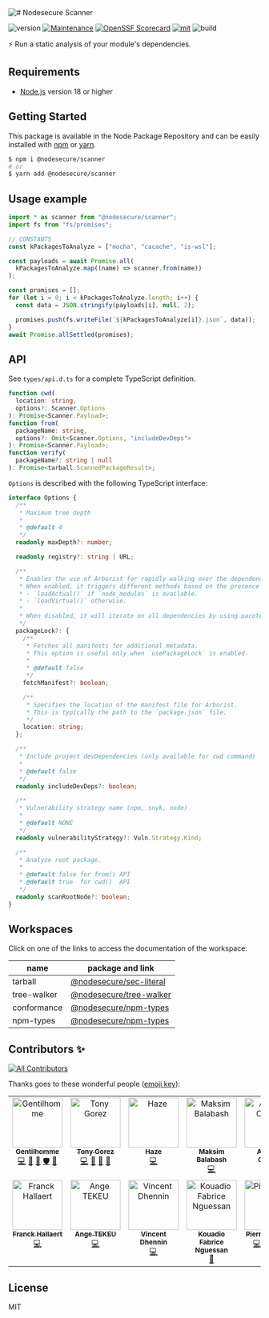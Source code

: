 <img align="center" alt="# Nodesecure Scanner" src="https://user-images.githubusercontent.com/4438263/226018084-113c49e6-6c69-4baa-8f84-87e6d695be6d.jpg">

![version](https://img.shields.io/badge/dynamic/json.svg?style=for-the-badge&url=https://raw.githubusercontent.com/NodeSecure/scanner/master/package.json&query=$.version&label=Version)
[![Maintenance](https://img.shields.io/badge/Maintained%3F-yes-green.svg?style=for-the-badge)](https://github.com/NodeSecure/scanner/graphs/commit-activity)
[![OpenSSF
Scorecard](https://api.securityscorecards.dev/projects/github.com/NodeSecure/scanner/badge?style=for-the-badge)](https://api.securityscorecards.dev/projects/github.com/NodeSecure/scanner)
[![mit](https://img.shields.io/github/license/NodeSecure/scanner.svg?style=for-the-badge)](https://github.com/NodeSecure/scanner/blob/master/LICENSE)
![build](https://img.shields.io/github/actions/workflow/status/NodeSecure/scanner/node.js.yml?style=for-the-badge)

⚡️ Run a static analysis of your module's dependencies.

## Requirements

- [Node.js](https://nodejs.org/en/) version 18 or higher

## Getting Started

This package is available in the Node Package Repository and can be easily installed with [npm](https://docs.npmjs.com/getting-started/what-is-npm) or [yarn](https://yarnpkg.com).

```bash
$ npm i @nodesecure/scanner
# or
$ yarn add @nodesecure/scanner
```

## Usage example

```js
import * as scanner from "@nodesecure/scanner";
import fs from "fs/promises";

// CONSTANTS
const kPackagesToAnalyze = ["mocha", "cacache", "is-wsl"];

const payloads = await Promise.all(
  kPackagesToAnalyze.map((name) => scanner.from(name))
);

const promises = [];
for (let i = 0; i < kPackagesToAnalyze.length; i++) {
  const data = JSON.stringify(payloads[i], null, 2);

  promises.push(fs.writeFile(`${kPackagesToAnalyze[i]}.json`, data));
}
await Promise.allSettled(promises);
```

## API

See `types/api.d.ts` for a complete TypeScript definition.

```ts
function cwd(
  location: string,
  options?: Scanner.Options
): Promise<Scanner.Payload>;
function from(
  packageName: string,
  options?: Omit<Scanner.Options, "includeDevDeps">
): Promise<Scanner.Payload>;
function verify(
  packageName?: string | null
): Promise<tarball.ScannedPackageResult>;
```

`Options` is described with the following TypeScript interface:

```ts
interface Options {
  /**
   * Maximum tree depth
   *
   * @default 4
   */
  readonly maxDepth?: number;

  readonly registry?: string | URL;

  /**
   * Enables the use of Arborist for rapidly walking over the dependency tree.
   * When enabled, it triggers different methods based on the presence of `node_modules`:
   * - `loadActual()` if `node_modules` is available.
   * - `loadVirtual()` otherwise.
   *
   * When disabled, it will iterate on all dependencies by using pacote
   */
  packageLock?: {
    /**
     * Fetches all manifests for additional metadata.
     * This option is useful only when `usePackageLock` is enabled.
     *
     * @default false
     */
    fetchManifest?: boolean;

    /**
     * Specifies the location of the manifest file for Arborist.
     * This is typically the path to the `package.json` file.
     */
    location: string;
  };

  /**
   * Include project devDependencies (only available for cwd command)
   *
   * @default false
   */
  readonly includeDevDeps?: boolean;

  /**
   * Vulnerability strategy name (npm, snyk, node)
   *
   * @default NONE
   */
  readonly vulnerabilityStrategy?: Vuln.Strategy.Kind;

  /**
   * Analyze root package.
   *
   * @default false for from() API
   * @default true  for cwd()  API
   */
  readonly scanRootNode?: boolean;
}
```

## Workspaces

Click on one of the links to access the documentation of the workspace:

| name | package and link |
| --- | --- |
| tarball | [@nodesecure/sec-literal](./workspaces/tarball) |
| tree-walker | [@nodesecure/tree-walker](./workspaces/tree-walker) |
| conformance | [@nodesecure/npm-types](./workspaces/conformance) |
| npm-types | [@nodesecure/npm-types](./workspaces/npm-types) |

## Contributors ✨

<!-- ALL-CONTRIBUTORS-BADGE:START - Do not remove or modify this section -->
[![All Contributors](https://img.shields.io/badge/all_contributors-13-orange.svg?style=flat-square)](#contributors-)
<!-- ALL-CONTRIBUTORS-BADGE:END -->

Thanks goes to these wonderful people ([emoji key](https://allcontributors.org/docs/en/emoji-key)):

<!-- ALL-CONTRIBUTORS-LIST:START - Do not remove or modify this section -->
<!-- prettier-ignore-start -->
<!-- markdownlint-disable -->
<table>
  <tbody>
    <tr>
      <td align="center" valign="top" width="14.28%"><a href="https://www.linkedin.com/in/thomas-gentilhomme/"><img src="https://avatars.githubusercontent.com/u/4438263?v=4?s=100" width="100px;" alt="Gentilhomme"/><br /><sub><b>Gentilhomme</b></sub></a><br /><a href="https://github.com/NodeSecure/scanner/commits?author=fraxken" title="Code">💻</a> <a href="https://github.com/NodeSecure/scanner/commits?author=fraxken" title="Documentation">📖</a> <a href="https://github.com/NodeSecure/scanner/pulls?q=is%3Apr+reviewed-by%3Afraxken" title="Reviewed Pull Requests">👀</a> <a href="#security-fraxken" title="Security">🛡️</a> <a href="https://github.com/NodeSecure/scanner/issues?q=author%3Afraxken" title="Bug reports">🐛</a></td>
      <td align="center" valign="top" width="14.28%"><a href="http://tonygo.dev"><img src="https://avatars.githubusercontent.com/u/22824417?v=4?s=100" width="100px;" alt="Tony Gorez"/><br /><sub><b>Tony Gorez</b></sub></a><br /><a href="https://github.com/NodeSecure/scanner/commits?author=tony-go" title="Code">💻</a> <a href="https://github.com/NodeSecure/scanner/commits?author=tony-go" title="Documentation">📖</a> <a href="https://github.com/NodeSecure/scanner/pulls?q=is%3Apr+reviewed-by%3Atony-go" title="Reviewed Pull Requests">👀</a> <a href="https://github.com/NodeSecure/scanner/issues?q=author%3Atony-go" title="Bug reports">🐛</a></td>
      <td align="center" valign="top" width="14.28%"><a href="https://mickaelcroquet.fr"><img src="https://avatars.githubusercontent.com/u/23740372?v=4?s=100" width="100px;" alt="Haze"/><br /><sub><b>Haze</b></sub></a><br /><a href="https://github.com/NodeSecure/scanner/commits?author=CroquetMickael" title="Code">💻</a></td>
      <td align="center" valign="top" width="14.28%"><a href="https://github.com/mbalabash"><img src="https://avatars.githubusercontent.com/u/16868922?v=4?s=100" width="100px;" alt="Maksim Balabash"/><br /><sub><b>Maksim Balabash</b></sub></a><br /><a href="https://github.com/NodeSecure/scanner/commits?author=mbalabash" title="Code">💻</a></td>
      <td align="center" valign="top" width="14.28%"><a href="https://dev.to/antoinecoulon"><img src="https://avatars.githubusercontent.com/u/43391199?v=4?s=100" width="100px;" alt="Antoine Coulon"/><br /><sub><b>Antoine Coulon</b></sub></a><br /><a href="https://github.com/NodeSecure/scanner/commits?author=antoine-coulon" title="Code">💻</a> <a href="#security-antoine-coulon" title="Security">🛡️</a></td>
      <td align="center" valign="top" width="14.28%"><a href="https://www.linkedin.com/in/nicolas-hallaert/"><img src="https://avatars.githubusercontent.com/u/39910164?v=4?s=100" width="100px;" alt="Nicolas Hallaert"/><br /><sub><b>Nicolas Hallaert</b></sub></a><br /><a href="https://github.com/NodeSecure/scanner/commits?author=Rossb0b" title="Code">💻</a></td>
      <td align="center" valign="top" width="14.28%"><a href="http://sofiand.github.io/portfolio-client/"><img src="https://avatars.githubusercontent.com/u/39944043?v=4?s=100" width="100px;" alt="Yefis"/><br /><sub><b>Yefis</b></sub></a><br /><a href="https://github.com/NodeSecure/scanner/commits?author=SofianD" title="Code">💻</a></td>
    </tr>
    <tr>
      <td align="center" valign="top" width="14.28%"><a href="https://www.linkedin.com/in/franck-hallaert/"><img src="https://avatars.githubusercontent.com/u/110826655?v=4?s=100" width="100px;" alt="Franck Hallaert"/><br /><sub><b>Franck Hallaert</b></sub></a><br /><a href="https://github.com/NodeSecure/scanner/commits?author=Aekk0" title="Code">💻</a></td>
      <td align="center" valign="top" width="14.28%"><a href="https://www.linkedin.com/in/ange-tekeu-a155811b4/"><img src="https://avatars.githubusercontent.com/u/35274201?v=4?s=100" width="100px;" alt="Ange TEKEU"/><br /><sub><b>Ange TEKEU</b></sub></a><br /><a href="https://github.com/NodeSecure/scanner/commits?author=tekeuange23" title="Code">💻</a></td>
      <td align="center" valign="top" width="14.28%"><a href="https://github.com/Kawacrepe"><img src="https://avatars.githubusercontent.com/u/40260517?v=4?s=100" width="100px;" alt="Vincent Dhennin"/><br /><sub><b>Vincent Dhennin</b></sub></a><br /><a href="https://github.com/NodeSecure/scanner/commits?author=Kawacrepe" title="Code">💻</a></td>
      <td align="center" valign="top" width="14.28%"><a href="https://github.com/fabnguess"><img src="https://avatars.githubusercontent.com/u/72697416?v=4?s=100" width="100px;" alt="Kouadio Fabrice Nguessan"/><br /><sub><b>Kouadio Fabrice Nguessan</b></sub></a><br /><a href="#maintenance-fabnguess" title="Maintenance">🚧</a></td>
      <td align="center" valign="top" width="14.28%"><a href="https://github.com/PierreDemailly"><img src="https://avatars.githubusercontent.com/u/39910767?v=4?s=100" width="100px;" alt="PierreDemailly"/><br /><sub><b>PierreDemailly</b></sub></a><br /><a href="https://github.com/NodeSecure/scanner/commits?author=PierreDemailly" title="Code">💻</a> <a href="https://github.com/NodeSecure/scanner/pulls?q=is%3Apr+reviewed-by%3APierreDemailly" title="Reviewed Pull Requests">👀</a> <a href="https://github.com/NodeSecure/scanner/issues?q=author%3APierreDemailly" title="Bug reports">🐛</a> <a href="https://github.com/NodeSecure/scanner/commits?author=PierreDemailly" title="Tests">⚠️</a></td>
      <td align="center" valign="top" width="14.28%"><a href="https://github.com/kishore881"><img src="https://avatars.githubusercontent.com/u/49707819?v=4?s=100" width="100px;" alt="Kishore"/><br /><sub><b>Kishore</b></sub></a><br /><a href="https://github.com/NodeSecure/scanner/commits?author=kishore881" title="Code">💻</a></td>
    </tr>
  </tbody>
</table>

<!-- markdownlint-restore -->
<!-- prettier-ignore-end -->

<!-- ALL-CONTRIBUTORS-LIST:END -->

## License

MIT

